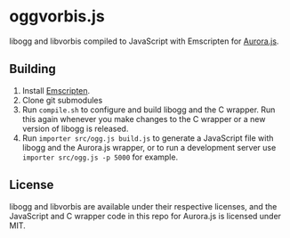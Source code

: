 oggvorbis.js
============

libogg and libvorbis compiled to JavaScript with Emscripten for [Aurora.js](https://github.com/audiocogs/aurora.js).

## Building

1. Install [Emscripten](https://github.com/kripken/emscripten/wiki/Tutorial).
2. Clone git submodules
3. Run `compile.sh` to configure and build libogg and the C wrapper. Run this again whenever you make changes to the C wrapper or a new version of libogg is released.
4. Run `importer src/ogg.js build.js` to generate a JavaScript file with libogg and the Aurora.js wrapper, or to run a development server use `importer src/ogg.js -p 5000` for example.

## License

libogg and libvorbis are available under their respective licenses, and the JavaScript and C wrapper code in this repo
for Aurora.js is licensed under MIT.